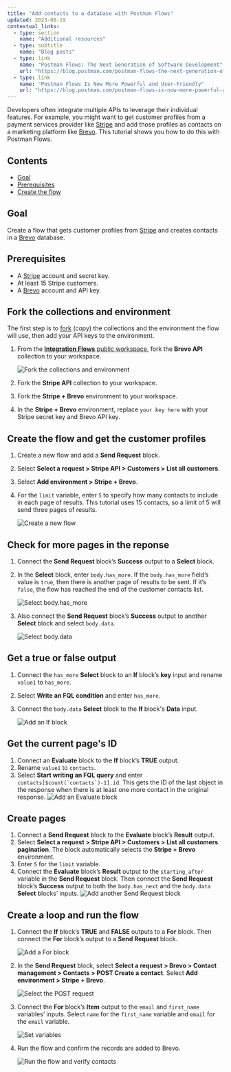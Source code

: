 ```yaml
---
title: "Add contacts to a database with Postman Flows"
updated: 2023-08-19
contextual_links:
  - type: section
    name: "Additional resources"
  - type: subtitle
    name: "Blog posts"
  - type: link
    name: "Postman Flows: The Next Generation of Software Development"
    url: "https://blog.postman.com/postman-flows-the-next-generation-of-software-development/"
  - type: link
    name: "Postman Flows Is Now More Powerful and User-Friendly"
    url: "https://blog.postman.com/postman-flows-is-now-more-powerful-and-user-friendly/"
---
```


Developers often integrate multiple APIs to leverage their individual features. For example, you might want to get customer profiles from a payment services provider like [Stripe](http://www.stripe.com) and add those profiles as contacts on a marketing platform like [Brevo](http://www.brevo.com). This tutorial shows you how to do this with Postman Flows.

## Contents

* [Goal](#goal)
* [Prerequisites](#prerequisites)
* [Create the flow](#create-the-flow)

## Goal

Create a flow that gets customer profiles from [Stripe](http://www.stripe.com) and creates contacts in a [Brevo](http://www.brevo.com) database.

## Prerequisites

* A [Stripe](http://www.stripe.com) account and secret key.
* At least 15 Stripe customers.
* A [Brevo](http://www.brevo.com) account and API key.

## Fork the collections and environment

The first step is to [fork](/docs/collaborating-in-postman/using-version-control/forking-entities/) (copy) the collections and the environment the flow will use, then add your API keys to the environment.

1. From the [**Integration Flows** public workspace](https://www.postman.com/postman/workspace/integration-flows), fork the **Brevo API** collection to your workspace.

    <img alt="Fork the collections and environment" src="https://assets.postman.com/postman-docs/v10/flows-tut-system-fork-v10-4.gif" fetchpriority="low" loading="lazy"/>

1. Fork the **Stripe API** collection to your workspace.
1. Fork the **Stripe + Brevo** environment to your workspace.
1. In the **Stripe + Brevo** environment, replace `your key here` with your Stripe secret key and Brevo API key.

## Create the flow and get the customer profiles

1. Create a new flow and add a **Send Request** block.
1. Select **Select a request > Stripe API > Customers > List all customers**.
1. Select **Add environment > Stripe + Brevo**.
1. For the `limit` variable, enter `5` to specify how many contacts to include in each page of results. This tutorial uses 15 contacts, so a limit of 5 will send three pages of results.

    <img alt="Create a new flow" src="https://assets.postman.com/postman-docs/v10/flows-tut-system-first-sr-v10.gif" fetchpriority="low" loading="lazy"/>

## Check for more pages in the reponse

1. Connect the **Send Request** block’s **Success** output to a **Select** block.
1. In the **Select** block, enter `body.has_more`. If the `body.has_more` field’s value is `true`, then there is another page of results to be sent. If it’s `false`, the flow has reached the end of the customer contacts list.
    <!--TODO: Reshoot this gif and enter the value instead of selecting it. -->
    <img alt="Select body.has_more" src="https://assets.postman.com/postman-docs/v10/flows-tut-select-has_more-v10.gif" fetchpriority="low" loading="lazy"/>

1. Also connect the **Send Request** block’s **Success** output to another **Select** block and select `body.data`.

    <img alt="Select body.data" src="https://assets.postman.com/postman-docs/v10/flows-tut-select-data-v10.gif" fetchpriority="low" loading="lazy"/>

## Get a true or false output

1. Connect the `has_more` **Select** block to an **If** block’s **key** input and rename `value1` to `has_more`.
1. Select **Write an FQL condition** and enter `has_more`.
1. Connect the `body.data` **Select** block to the **If** block's **Data** input.

    <img alt="Add an If block" src="https://assets.postman.com/postman-docs/v10/flows-tut-if-has_more-v10.gif" fetchpriority="low" loading="lazy"/>

## Get the current page's ID

1. Connect an **Evaluate** block to the **If** block’s **TRUE** output.
1. Rename `value1` to `contacts`.
1. Select **Start writing an FQL query** and enter ```contacts[$count(`contacts`)-1].id```. This gets the ID of the last object in the response when there is at least one more contact in the original response.
    <!-- TODO: Reshoot this gif in Screen Studio and use zooming -->
    <img alt="Add an Evaluate block" src="https://assets.postman.com/postman-docs/v10/flows-tut-eval-contacts-v10.gif" fetchpriority="low" loading="lazy"/>

## Create pages

1. Connect a **Send Request** block to the **Evaluate** block’s **Result** output.
1. Select **Select a request > Stripe API > Customers > List all customers pagination**. The block automatically selects the **Stripe + Brevo** environment.
1. Enter `5` for the `limit` variable.
1. Connect the **Evaluate** block’s **Result** output to the `starting_after` variable in the **Send Request** block. Then connect the **Send Request** block’s **Success** output to both the `body.has_next` and the `body.data` **Select** blocks’ inputs.
    <!-- TODO: Reshoot this gif in Screen Studio and use zooming -->
    <img alt="Add another Send Request block" src="https://assets.postman.com/postman-docs/v10/flows-tut-send-request-pagination-v10.gif" fetchpriority="low" loading="lazy"/>

## Create a loop and run the flow

1. Connect the **If** block’s **TRUE** and **FALSE** outputs to a **For** block. Then connect the **For** block’s output to a **Send Request** block.

    <img alt="Add a For block" src="https://assets.postman.com/postman-docs/v10/flows-tut-if-for-send-v10.gif" fetchpriority="low" loading="lazy"/>

1. In the **Send Request** block, select **Select a request > Brevo > Contact management > Contacts > POST Create a contact**. Select **Add environment > Stripe + Brevo**.

    <img alt="Select the POST request" src="https://assets.postman.com/postman-docs/v10/flows-tut-post-contact-v10.gif" fetchpriority="low" loading="lazy"/>

1. Connect the **For** block’s **Item** output to the `email` and `first_name` variables’ inputs. Select `name` for the `first_name` variable and `email` for the `email` variable.

    <img alt="Set variables" src="https://assets.postman.com/postman-docs/v10/flows-tut-email-name-v10.gif" fetchpriority="low" loading="lazy"/>

1. Run the flow and confirm the records are added to Brevo.

    <img alt="Run the flow and verify contacts" src="https://assets.postman.com/postman-docs/v10/flows-tut-run-contacts-v10.gif" fetchpriority="low" loading="lazy"/>
